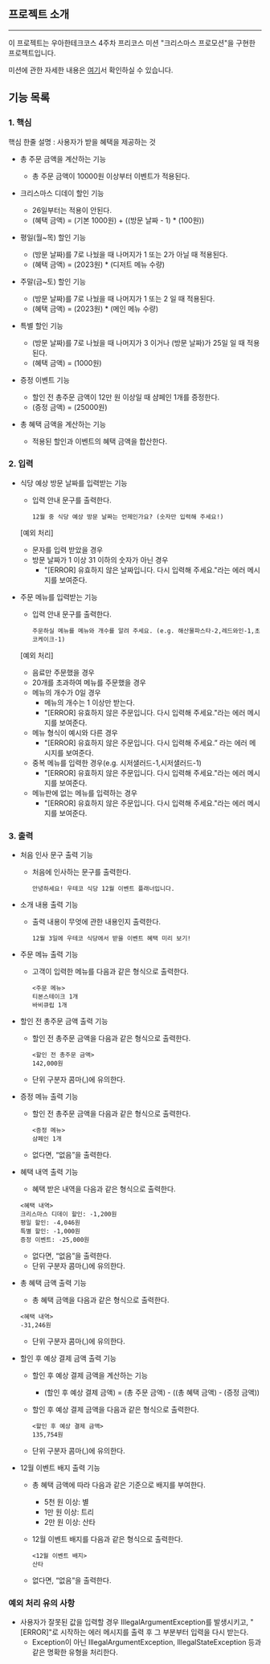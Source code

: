## 프로젝트 소개

---

이 프로젝트는 우아한테크코스 4주차 프리코스 미션 "크리스마스 프로모션"을 구현한 프로젝트입니다.

미션에 관한 자세한 내용은 [여기](https://github.com/woowacourse-precourse/java-christmas-6#%EC%9D%B4%EB%B2%A4%ED%8A%B8-%EB%AA%A9%ED%91%9C)서 확인하실 수 있습니다.

## 기능 목록

### 1. **핵심**

핵심 한줄 설명 : 사용자가 받을 혜택을 제공하는 것

- 총 주문 금액을 계산하는 기능
    - 총 주문 금액이 10000원 이상부터 이벤트가 적용된다.


- 크리스마스 디데이 할인 기능
    - 26일부터는 적용이 안된다.
    - (혜택 금액) = (기본 1000원) + ((방문 날짜 - 1) * (100원))


- 평일(월~목) 할인 기능
    - (방문 날짜)를 7로 나눴을 때 나머지가 1 또는 2가 아닐 때 적용된다.
    - (혜택 금액) = (2023원) * (디저트 메뉴 수량)


- 주말(금~토) 할인 기능
    - (방문 날짜)를 7로 나눴을 때 나머지가 1 또는 2 일 때 적용된다.
    - (혜택 금액) = (2023원) * (메인 메뉴 수량)


- 특별 할인 기능
    - (방문 날짜)를 7로 나눴을 때 나머지가 3 이거나 (방문 날짜)가 25일 일 때 적용된다.
    - (혜택 금액) = (1000원)


- 증정 이벤트 기능
    - 할인 전 총주문 금액이 12만 원 이상일 때 샴페인 1개를 증정한다.
    - (증정 금액) = (25000원)


- 총 혜택 금액을 계산하는 기능
    - 적용된 할인과 이벤트의 혜택 금액을 합산한다.

### 2. **입력**

- 식당 예상 방문 날짜를 입력받는 기능
    - 입력 안내 문구를 출력한다.

        ```
        12월 중 식당 예상 방문 날짜는 언제인가요? (숫자만 입력해 주세요!)
        ```

    [예외 처리]
    
    - 문자를 입력 받았을 경우
    - 방문 날짜가 1 이상 31 이하의 숫자가 아닌 경우
        - "[ERROR] 유효하지 않은 날짜입니다. 다시 입력해 주세요."라는 에러 메시지를 보여준다.


- 주문 메뉴를 입력받는 기능
    - 입력 안내 문구를 출력한다.

        ```
        주문하실 메뉴를 메뉴와 개수를 알려 주세요. (e.g. 해산물파스타-2,레드와인-1,초코케이크-1)
        ```

    [예외 처리]
    
    - 음료만 주문했을 경우
    - 20개를 초과하여 메뉴를 주문했을 경우
    - 메뉴의 개수가 0일 경우
        - 메뉴의 개수는 1 이상만 받는다.
        - "[ERROR] 유효하지 않은 주문입니다. 다시 입력해 주세요."라는 에러 메시지를 보여준다.
    - 메뉴 형식이 예시와 다른 경우
        - "[ERROR] 유효하지 않은 주문입니다. 다시 입력해 주세요.” 라는 에러 메시지를 보여준다.
    - 중복 메뉴를 입력한 경우(e.g. 시저샐러드-1,시저샐러드-1)
        - "[ERROR] 유효하지 않은 주문입니다. 다시 입력해 주세요."라는 에러 메시지를 보여준다.
    - 메뉴판에 없는 메뉴를 입력하는 경우
        - "[ERROR] 유효하지 않은 주문입니다. 다시 입력해 주세요."라는 에러 메시지를 보여준다.
      

### 3. **출력**

- 처음 인사 문구 출력 기능
  - 처음에 인사하는 문구를 출력한다.

      ```
      안녕하세요! 우테코 식당 12월 이벤트 플래너입니다.
      ```

- 소개 내용 출력 기능
    - 출력 내용이 무엇에 관한 내용인지 출력한다.

        ```
        12월 3일에 우테코 식당에서 받을 이벤트 혜택 미리 보기!
        ```

- 주문 메뉴 출력 기능
    - 고객이 입력한 메뉴를 다음과 같은 형식으로 출력한다.

        ```
        <주문 메뉴>
        티본스테이크 1개
        바비큐립 1개
        ```

- 할인 전 총주문 금액 출력 기능
    - 할인 전 총주문 금액을 다음과 같은 형식으로 출력한다.

        ```
        <할인 전 총주문 금액>
        142,000원
        ```

    - 단위 구분자 콤마(,)에 유의한다.


- 증정 메뉴 출력 기능
    - 할인 전 총주문 금액을 다음과 같은 형식으로 출력한다.

        ```
        <증정 메뉴>
        샴페인 1개
        ```

    - 없다면, “없음”을 출력한다.


- 혜택 내역 출력 기능
    - 혜택 받은 내역을 다음과 같은 형식으로 출력한다.

    ```
    <혜택 내역>
    크리스마스 디데이 할인: -1,200원
    평일 할인: -4,046원
    특별 할인: -1,000원
    증정 이벤트: -25,000원
    ```

    - 없다면, “없음”을 출력한다.
    - 단위 구분자 콤마(,)에 유의한다.


- 총 혜택 금액 출력 기능
    - 총 혜택 금액을 다음과 같은 형식으로 출력한다.

    ```
    <혜택 내역>
    -31,246원
    ```

    - 단위 구분자 콤마(,)에 유의한다.


- 할인 후 예상 결제 금액 출력 기능
  - 할인 후 예상 결제 금액을 계산하는 기능
      - (할인 후 예상 결제 금액) = (총 주문 금액) - ((총 혜택 금액) - (증정 금액))
  - 할인 후 예상 결제 금액을 다음과 같은 형식으로 출력한다.

    ```
    <할인 후 예상 결제 금액>
    135,754원
    ```

  - 단위 구분자 콤마(,)에 유의한다.


- 12월 이벤트 배지 출력 기능 
  - 총 혜택 금액에 따라 다음과 같은 기준으로 배지를 부여한다.
      - 5천 원 이상: 별
      - 1만 원 이상: 트리
      - 2만 원 이상: 산타
  - 12월 이벤트 배지를 다음과 같은 형식으로 출력한다.

    ```
    <12월 이벤트 배지>
    산타
    ```
    
  - 없다면, “없음”을 출력한다.

### 예외 처리 유의 사항

- 사용자가 잘못된 값을 입력할 경우 IllegalArgumentException를 발생시키고, "[ERROR]"로 시작하는 에러 메시지를 출력 후 그 부분부터 입력을 다시 받는다.
    - Exception이 아닌 IllegalArgumentException, IllegalStateException 등과 같은 명확한 유형을 처리한다.